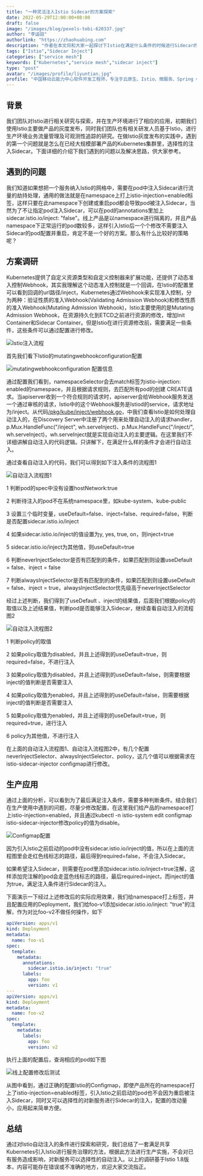 ```yaml
---
title: "一种灵活注入Istio Sidecar的方案探索"
date: 2022-05-29T12:00:00+08:00
draft: false
image: "/images/blog/pexels-tobi-620337.jpg"
author: "李运田"
authorlink: "https://zhaohuabing.com"
description: "作者在本文将和大家一起探讨下Istio在满足什么条件的时候进行Sidecar的注入，介绍使用Istio进行Sidecar注入时的一些配置及生产应用"
tags: ["Istio","Sidecar Inject"]
categories: ["service mesh"]
keywords: ["Kubernetes","service mesh","sidecar inject"]
type: "post"
avatar: "/images/profile/liyuntian.jpg"
profile: "中国移动云能力中心软件开发工程师，专注于云原生、Istio、微服务、Spring Cloud 等领域。"
---
```


## 背景

我们团队对Istio进行相关研究与探索，并在生产环境进行了相应的应用，初期我们使用Istio主要做产品的灰度发布，同时我们团队也有相关研发人员基于Istio，进行生产环境业务流量管理及可观测性追踪的研究。在做Istio灰度发布的实践中，遇到的第一个问题就是怎么在已经大规模部署产品的Kubernetes集群里，选择性的注入Sidecar。下面详细的介绍下我们遇到的问题以及解决思路，供大家参考。

## 遇到的问题

我们知道如果想把一个服务纳入Istio的网格中，需要在pod中注入Sidecar进行流量的劫持处理，通用的做法就是在namespace上打上istio-injection=enabled标签，这样只要在此namespace下创建或重启pod都会导致pod被注入Sidecar，当然为了不让指定pod注入Sidecar，可以在pod的annotations里加上sidecar.istio.io/inject: "false"。线上产品是以namespace进行隔离的，并且产品namespace下正常运行的pod数较多，这样引入Istio后一个个修改不需要注入Sidecar的pod配置并重启，肯定不是一个好的方案。那么有什么比较好的策略呢？

## 方案调研

Kubernetes提供了自定义资源类型和自定义控制器来扩展功能，还提供了动态准入控制Webhook，其实我理解这个动态准入控制就是一个回调，在Istio的配置里可以看到回调的url路径/inject，Kubernetes通过Webhook来实现准入控制，分为两种：验证性质的准入Webhook(Validating Admission Webhook)和修改性质的准入Webhook(Mutating Admission Webhook)，Istio主要使用的是Mutating Admission Webhook，在资源持久化到ETCD之前进行资源的修改，增加Init Container和Sidecar Container。但是Istio在进行资源修改前，需要满足一些条件，这些条件可以通过配置进行修改。


![Istio注入流程](inject.jpg)


首先我们看下Istio的mutatingwebhookconfiguration配置


![mutatingwebhookconfiguration 配置信息](webhook.jpg)


通过配置我们看到，namespaceSelector会去match标签为istio-injection: enabled的namespace，并且根据请求规则，去匹配所有pod的创建 CREATE请求。当apiserver收到一个符合规则的请求时，apiserver会给Webhook服务发送一个通过审核的请求，Istio中的这个Webhook服务是Istiod的service，请求地址为/inject。从代码[/pkg/kube/inject/webhook.go](https://github.com/istio/istio/blob/release-1.8/pkg/kube/inject/webhook.go)，中我们查看Istio是如何处理自动注入的，在Discovery Server中注册了两个用来处理自动注入的请求handler，p.Mux.HandleFunc("/inject", wh.serveInject)、p.Mux.HandleFunc("/inject/", wh.serveInject)，wh.serveInject就是实现自动注入的主要逻辑。在这里我们不详细讲解自动注入的代码逻辑。只讲解下，在满足什么样的条件才会进行自动注入。

通过查看自动注入的代码，我们可以得到如下注入条件的流程图1


![自动注入流程图1](image1.jpg)


1 判断pod的spec中没有设置hostNetwork:true

2 判断待注入的pod不在系统namespace里，如kube-system、kube-public

3 设置三个临时变量，useDefault=false、inject=false、required=false，判断是否配置sidecar.istio.io/inject

4 如果sidecar.istio.io/inject的值设置为y, yes, true, on，则inject=true

5 sidecar.istio.io/inject为其他值，则useDefault=true

6 判断neverInjectSelector是否有匹配到的条件，如果匹配到则设置useDefault = false、inject = false

7 判断alwaysInjectSelector是否有匹配到的条件，如果匹配到则设置useDefault = false、inject = true，alwaysInjectSelector优先级高于neverInjectSelector

经过上述判断，我们得到了useDefault 、inject的结果值，后面我们根据policy的取值以及上述结果值，判断pod是否能够注入Sidecar，继续查看自动注入的流程图2


![自动注入流程图2](image2.jpg)


1 判断policy的取值

2 如果policy取值为disabled，并且上述得到的useDefault=true，则required=false，不进行注入

3 如果policy取值为disabled，并且上述得到的useDefault=false，则需要根据inject的值判断是否需要注入

4 如果policy取值为enabled，并且上述得到的useDefault=false，则需要根据inject的值判断是否需要注入

5 如果policy取值为enabled，并且上述得到的useDefault=true，则required=true，进行注入

6 policy为其他值，不进行注入

在上面的自动注入流程图1、自动注入流程图2中，有几个配置neverInjectSelector、alwaysInjectSelector、policy，这几个值可以根据需求在istio-sidecar-injector configmap进行修改。

## 生产应用

通过上面的分析，可以看到为了最后满足注入条件，需要多种判断条件。结合我们在生产使用中遇到的问题，尽量少修改配置，在这里我们给产品的namespace打上istio-injection=enabled，并且通过kubectl -n istio-system edit configmap istio-sidecar-injector修改policy的值为disable。

![Configmap配置](Configmap.jpg)


因为引入Istio之前启动的pod中没有sidecar.istio.io/inject的值，所以在上面的流程图里会走红色线标志的路径，最后得到required=false，不会注入Sidecar。

如果希望注入Sidecar，则需要在pod里添加sidecar.istio.io/inject=true注解，这样添加完注解的pod会走蓝色线标志的路径，最后required=inject，而inject的值为true，满足注入条件进行Sidecar的注入。

下面演示一下经过上述修改后的实际应用效果，我们给namespace打上标签，并且配置应用的Deployment，我们给foo-v1添加sidecar.istio.io/inject: "true"的注解，作为对比foo-v2不做任何操作，如下

```yaml
apiVersion: apps/v1
kind: Deployment
metadata:
  name: foo-v1
spec:
  template:
    metadata:
      annotations:
        sidecar.istio.io/inject: "true"
      labels:
        app: foo
        version: v1
---
apiVersion: apps/v1
kind: Deployment
metadata:
  name: foo-v2
spec:
  template:
    metadata:
      labels:
        app: foo
        version: v2
```

执行上面的配置后，查询相应的pod如下图


![线上配置修改后测试](test.jpg)


从图中看到，通过正确的配置Istio的Configmap，即使产品所在的namespace打上了istio-injection=enabled标签，引入Istio之前启动的pod也不会因为重启被注入Sidecar，同时又可以选择性的对新服务进行Sidecar的注入，配置的改动量小，应用起来简单方便。

## 总结

通过对Istio自动注入的条件进行探索和研究，我们总结了一套满足共享Kubernetes引入Istio进行服务治理的方法，根据此方法进行生产实施，不会对已有服务造成影响，对新服务可以选择性的自动注入。以上的调研基于Istio 1.8版本，内容可能存在错误或不准确的地方，欢迎大家交流指正。

